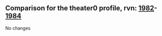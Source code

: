 ## Comparison for the theater0 profile, rvn: [1982](https://github.com/PRO100KatYT/FortniteProfileRevisions/tree/main/profiles/theater0/1982%20theater0.json)-[1984](https://github.com/PRO100KatYT/FortniteProfileRevisions/tree/main/profiles/theater0/1984%20theater0.json)

No changes
